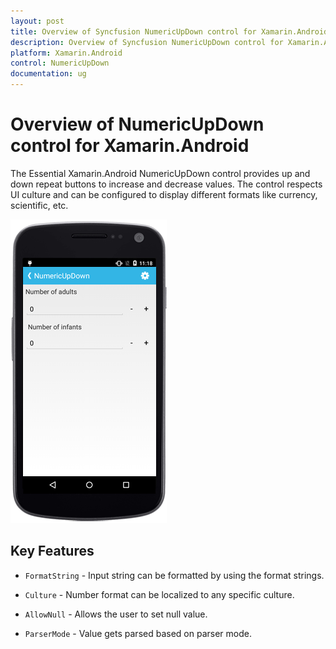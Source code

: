 ```yaml
---
layout: post
title: Overview of Syncfusion NumericUpDown control for Xamarin.Android
description: Overview of Syncfusion NumericUpDown control for Xamarin.Android and Key features of NumericUpDown control like `FormatString`, `Culture`, and etc.
platform: Xamarin.Android
control: NumericUpDown
documentation: ug
---
```


# Overview of NumericUpDown control for Xamarin.Android

The Essential Xamarin.Android NumericUpDown control provides up and down repeat buttons to increase and decrease values. The control respects UI culture and can be configured to display different formats like currency, scientific, etc.

![Xamarin.Android NumericUpDown Overview Image](images/overview.png)

## Key Features

* `FormatString` - Input string can be formatted by using the format strings.

* `Culture` - Number format can be localized to any specific culture.

* `AllowNull` - Allows the user to set null value.

* `ParserMode` - Value gets parsed based on parser mode.






